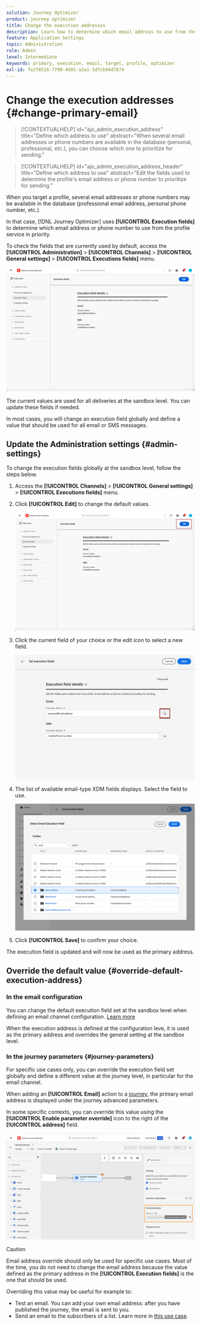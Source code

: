 ```yaml
---
solution: Journey Optimizer
product: journey optimizer
title: Change the execution addresses 
description: Learn how to determine which email address to use from the profile service.
feature: Application Settings
topic: Administration
role: Admin
level: Intermediate
keywords: primary, execution, email, target, profile, optimizer
exl-id: fe2f6516-7790-4501-a3a1-3d7cb94d7874
---
```

# Change the execution addresses {#change-primary-email}

>[!CONTEXTUALHELP]
>id="ajo_admin_execution_address"
>title="Define which address to use"
>abstract="When several email addresses or phone numbers are available in the database (personal, professional, etc.), you can choose which one to prioritize for sending."

>[!CONTEXTUALHELP]
>id="ajo_admin_execution_address_header"
>title="Define which address to use"
>abstract="Edit the fields used to determine the profile's email address or phone number to prioritize for sending."

When you target a profile, several email addresses or phone numbers may be available in the database (professional email address, personal phone number, etc.).

In that case, [!DNL Journey Optimizer] uses **[!UICONTROL Execution fields]** to determine which email address or phone number to use from the profile service in priority.

To check the fields that are currently used by default, access the **[!UICONTROL Administration]** > **[!UICONTROL Channels]** > **[!UICONTROL General settings]** > **[!UICONTROL Executions fields]** menu.

![](assets/primary-address-execution-fields.png)

The current values are used for all deliveries at the sandbox level. You can update these fields if needed.

In most cases, you will change an execution field globally and define a value that should be used for all email or SMS messages. <!--[Learn how](#admin-settings)-->

<!--In some specific use cases only, you can override the value set globally and define a different value at the journey level. [Learn more](#journey-parameters)-->

## Update the Administration settings {#admin-settings}

To change the execution fields globally at the sandbox level, follow the steps below.

1. Access the  **[!UICONTROL Channels]** > **[!UICONTROL General settings]** > **[!UICONTROL Executions fields]** menu.

1. Click **[!UICONTROL Edit]** to change the default values.

    ![](assets/primary-address.png)

1. Click the current field of your choice or the edit icon to select a new field.

    ![](assets/primary-address-edit.png)

1. The list of available email-type XDM fields displays. Select the field to use.

    ![](assets/primary-address-select-field.png)

1. Click **[!UICONTROL Save]** to confirm your choice.

The execution field is updated and will now be used as the primary address.
    
<!--1. You can also select an additional field to use as secondary email address. This allows you to determine which field to use if the primary field is empty for a profile. -->

## Override the default value {#override-default-execution-address}

### In the email configuration

You can change the default execution field set at the sandbox level when defining an email channel configuration. [Learn more](../email/email-settings.md#execution-address)

When the execution address is defined at the configuration leve, it is used as the primary address and overrides the general setting at the sandbox level.

### In the journey parameters {#journey-parameters}

For specific use cases only, you can override the execution field set globally and define a different value at the journey level, in particular for the email channel.

When adding an **[!UICONTROL Email]** action to a [journey](../email/create-email.md#create-email-journey-campaign), the primary email address is displayed under the journey advanced parameters.

In some specific contexts, you can override this value using the **[!UICONTROL Enable parameter override]** icon to the right of the **[!UICONTROL address]** field.

![](assets/journey-enable-parameter-override.png)

>[!CAUTION]
>
>Email address override should only be used for specific use cases. Most of the time, you do not need to change the email address because the value defined as the primary address in the **[!UICONTROL Execution fields]** is the one that should be used.

Overriding this value may be useful for example to:

* Test an email. You can add your own email address: after you have published the journey, the email is sent to you.
* Send an email to the subscribers of a list. Learn more in [this use case](../building-journeys/message-to-subscribers-uc.md).

